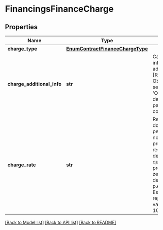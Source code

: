 # FinancingsFinanceCharge

## Properties
Name | Type | Description | Notes
------------ | ------------- | ------------- | -------------
**charge_type** | [**EnumContractFinanceChargeType**](EnumContractFinanceChargeType.md) |  | 
**charge_additional_info** | **str** | Campo para informações adicionais.  [Restrição] Obrigatório se selecionada a opção &#x27;OUTROS&#x27; em Tipo de encargo pactuado no contrato.  | [optional] 
**charge_rate** | **str** | Representa o valor do encargo em percentual pactuado no contrato.    O preenchimento deve respeitar as 6 casas decimais, mesmo que venham preenchidas com zeros(representação de porcentagem p.ex: 0.150000.  Este valor representa 15%. O valor 1 representa 100%).  | [optional] 

[[Back to Model list]](../README.md#documentation-for-models) [[Back to API list]](../README.md#documentation-for-api-endpoints) [[Back to README]](../README.md)


